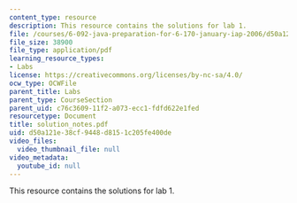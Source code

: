 ```yaml
---
content_type: resource
description: This resource contains the solutions for lab 1.
file: /courses/6-092-java-preparation-for-6-170-january-iap-2006/d50a121e38cf9448d8151c205fe400de_solution_notes.pdf
file_size: 38900
file_type: application/pdf
learning_resource_types:
- Labs
license: https://creativecommons.org/licenses/by-nc-sa/4.0/
ocw_type: OCWFile
parent_title: Labs
parent_type: CourseSection
parent_uid: c76c3609-11f2-a073-ecc1-fdfd622e1fed
resourcetype: Document
title: solution_notes.pdf
uid: d50a121e-38cf-9448-d815-1c205fe400de
video_files:
  video_thumbnail_file: null
video_metadata:
  youtube_id: null
---
```

This resource contains the solutions for lab 1.